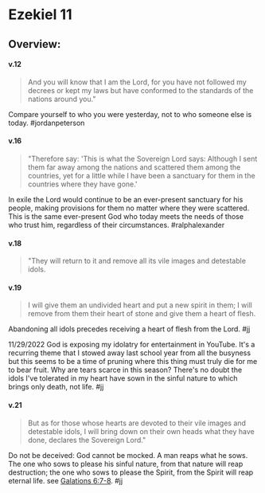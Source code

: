 # Ezekiel 11

## Overview:


#### v.12
>And you will know that I am the Lord, for you have not followed my decrees or kept my laws but have conformed to the standards of the nations around you."

Compare yourself to who you were yesterday, not to who someone else is today.
#jordanpeterson 

#### v.16
>"Therefore say: 'This is what the Sovereign Lord says: Although I sent them far away among the nations and scattered them among the countries, yet for a little while I have been a sanctuary for them in the countries where they have gone.'

In exile the Lord would continue to be an ever-present sanctuary for his people, making provisions for them no matter where they were scattered. This is the same ever-present God who today meets the needs of those who trust him, regardless of their circumstances.
#ralphalexander  

#### v.18
>"They will return to it and remove all its vile images and detestable idols.

#### v.19
>I will give them an undivided heart and put a new spirit in them; I will remove from them their heart of stone and give them a heart of flesh.

Abandoning all idols precedes receiving a heart of flesh from the Lord.
#jj 

11/29/2022 God is exposing my idolatry for entertainment in YouTube. It's a recurring theme that I stowed away last school year from all the busyness but this seems to be a time of pruning where this thing must truly die for me to bear fruit. Why are tears scarce in this season? There's no doubt the idols I've tolerated in my heart have sown in the sinful nature to which brings only death, not life.
#jj 

#### v.21
>But as for those whose hearts are devoted to their vile images and detestable idols, I will bring down on their own heads what they have done, declares the Sovereign Lord."

Do not be deceived: God cannot be mocked. A man reaps what he sows. The one who sows to please his sinful nature, from that nature will reap destruction; the one who sows to please the Spirit, from the Spirit will reap eternal life. see [Galations 6:7-8](Galatians6.md#v.7-8).
#jj 